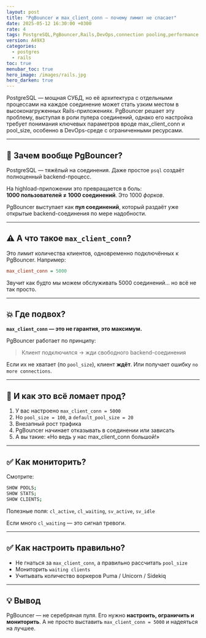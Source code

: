 ```yaml
---
layout: post
title: "PgBouncer и max_client_conn — почему лимит не спасает"
date: 2025-05-12 16:30:00 +0300
rate: 4
tags: PostgreSQL,PgBouncer,Rails,DevOps,connection pooling,performance
version: A49X3
categories:
  - postgres
  - rails
toc: true
menubar_toc: true
hero_image: /images/rails.jpg
hero_darken: true
---
```

PostgreSQL — мощная СУБД, но её архитектура с отдельными процессами на каждое соединение может стать узким местом в высоконагруженных Rails-приложениях. PgBouncer решает эту проблему, выступая в роли пулера соединений, однако его настройка требует понимания ключевых параметров вроде max_client_conn и pool_size, особенно в DevOps-среде с ограниченными ресурсами.

---
## 🧮 Зачем вообще PgBouncer?

PostgreSQL — тяжёлый на соединения. Даже простое `psql` создаёт полноценный backend-процесс.

На highload-приложении это превращается в боль:  
**1000 пользователей ≠ 1000 соединений**. Это 1000 *форков*.

PgBouncer выступает как **пул соединений**, который раздаёт уже открытые backend-соединения по мере надобности.

---

## ⚠️ А что такое `max_client_conn`?

Это лимит количества клиентов, одновременно подключённых к PgBouncer. Например:

```ini
max_client_conn = 5000
````

Звучит как будто мы можем обслуживать 5000 соединений… но всё не так просто.

---

## 💥 Где подвох?

**`max_client_conn` — это не гарантия, это максимум.**

PgBouncer работает по принципу:

> Клиент подключился → жди свободного backend-соединения

Если их не хватает (по `pool_size`), клиент **ждёт**. Или получает ошибку `no more connections`.

---

## 🧩 И как это всё ломает прод?

1. У вас настроено `max_client_conn = 5000`
2. Но `pool_size = 100`, а `default_pool_size = 20`
3. Внезапный рост трафика
4. PgBouncer начинает отказывать в соединении или зависать
5. А вы такие: «Но ведь у нас max\_client\_conn большой!»

---

## ✅ Как мониторить?

Смотрите:

```bash
SHOW POOLS;
SHOW STATS;
SHOW CLIENTS;
```

Полезные поля: `cl_active`, `cl_waiting`, `sv_active`, `sv_idle`

Если много `cl_waiting` — это сигнал тревоги.

---

## ✅ Как настроить правильно?

* Не гнаться за `max_client_conn`, а правильно рассчитать `pool_size`
* Мониторить `waiting clients`
* Учитывать количество воркеров Puma / Unicorn / Sidekiq

---

## 💡 Вывод

PgBouncer — не серебряная пуля.
Его нужно **настроить, ограничить и мониторить**. А не просто выставить `max_client_conn = 5000` и надеяться на лучшее.
